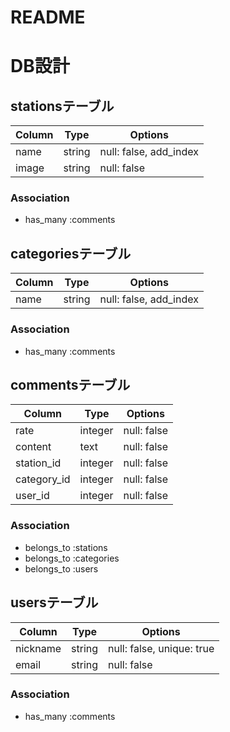 # README

# DB設計

## stationsテーブル
|Column|Type|Options|
|------|----|-------|
|name|string|null: false, add_index|
|image|string|null: false|

### Association
- has_many :comments


## categoriesテーブル
|Column|Type|Options|
|------|----|-------|
|name|string|null: false, add_index|

### Association
- has_many :comments


## commentsテーブル
|Column|Type|Options|
|------|----|-------|
|rate|integer|null: false|
|content|text|null: false|
|station_id|integer|null: false|
|category_id|integer|null: false|
|user_id|integer|null: false|

### Association
- belongs_to :stations
- belongs_to :categories
- belongs_to :users


## usersテーブル
|Column|Type|Options|
|------|----|-------|
|nickname|string|null: false, unique: true|
|email|string|null: false|

### Association
- has_many :comments
